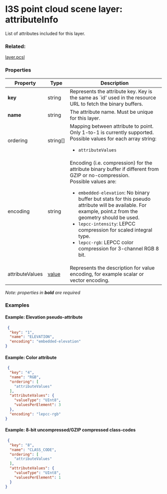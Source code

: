 # I3S point cloud scene layer: attributeInfo

List of attributes included for this layer.

### Related:

[layer.pcsl](layer.pcsl.md)
### Properties

| Property | Type | Description |
| --- | --- | --- |
| **key** | string | Represents the attribute key. Key is the same as `id' used in the resource URL to fetch the binary buffers. |
| **name** | string | The attribute name. Must be unique for this layer. |
| ordering | string[] | Mapping between attribute to point. Only 1-to-1 is currently supported.<div>Possible values for each array string:<ul><li>`attributeValues`</li></ul></div> |
| encoding | string | Encoding (i.e. compression) for the attribute binary buffer if different from GZIP or no-compression.<div>Possible values are:<ul><li>`embedded-elevation`: No binary buffer but stats for this pseudo attribute will be available. For example, point.z from the geometry should be used.</li><li>`lepcc-intensity`: LEPCC compression for scaled integral type.</li><li>`lepcc-rgb`: LEPCC color compression for 3-channel RGB 8 bit.</li></ul></div> |
| attributeValues | [value](value.pcsl.md) | Represents the description for value encoding, for example scalar or vector encoding. |

*Note: properties in **bold** are required*

### Examples 

#### Example: Elevation pseudo-attribute 

```json
 {
  "key": "1",
  "name": "ELEVATION",
  "encoding": "embedded-elevation"
} 
```

#### Example: Color attribute 

```json
 {
  "key": "4",
  "name": "RGB",
  "ordering": [
    "attributeValues"
  ],
  "attributeValues": {
    "valueType": "UInt8",
    "valuesPerElement": 3
  },
  "encoding": "lepcc-rgb"
} 
```

#### Example: 8-bit uncompressed/GZIP compressed class-codes 

```json
 {
  "key": "8",
  "name": "CLASS_CODE",
  "ordering": [
    "attributeValues"
  ],
  "attributeValues": {
    "valueType": "UInt8",
    "valuesPerElement": 1
  }
} 
```

